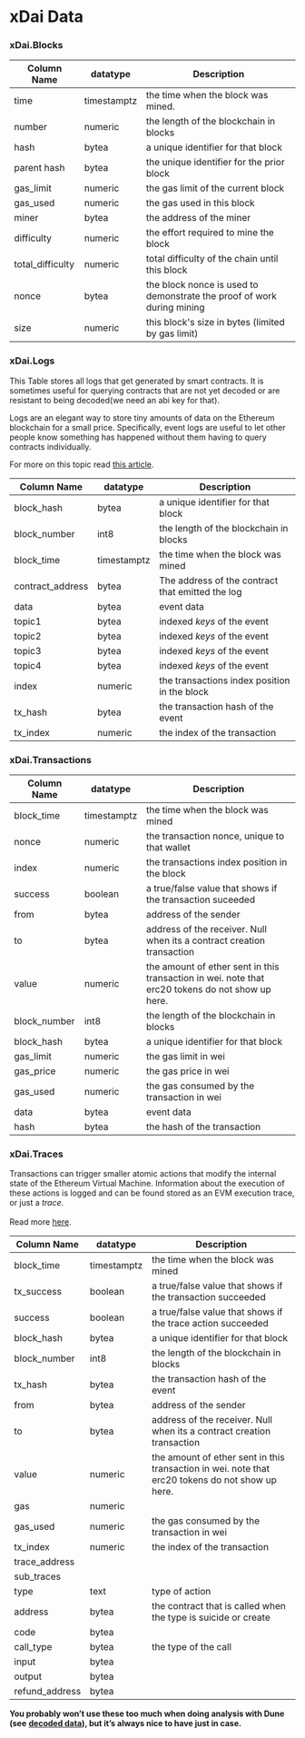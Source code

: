 # xDai Data

### xDai.Blocks

| **Column Name**   | **datatype** | **Description**                                                        |
| ----------------- | ------------ | ---------------------------------------------------------------------- |
| time              | timestamptz  | the time when the block was mined.                                     |
| number            | numeric      | the length of the blockchain in blocks                                 |
| hash              | bytea        | a unique identifier for that block                                     |
| parent hash       | bytea        | the unique identifier for the prior block                              |
| gas\_limit        | numeric      | the gas limit of the current block                                     |
| gas\_used         | numeric      | the gas used in this block                                             |
| miner             | bytea        | the address of the miner                                               |
| difficulty        | numeric      | the effort required to mine the block                                  |
| total\_difficulty | numeric      | total difficulty of the chain until this block                         |
| nonce             | bytea        | the block nonce is used to demonstrate the proof of work during mining |
| size              | numeric      | this block's size in bytes (limited by gas limit)                      |

###

### xDai.Logs

This Table stores all logs that get generated by smart contracts. It is sometimes useful for querying contracts that are not yet decoded or are resistant to being decoded(we need an abi key for that).

Logs are an elegant way to store tiny amounts of data on the Ethereum blockchain for a small price. Specifically, event logs are useful to let other people know something has happened without them having to query contracts individually.

For more on this topic read [this article](https://medium.com/mycrypto/understanding-event-logs-on-the-ethereum-blockchain-f4ae7ba50378).

| **Column Name**   | **datatype** | **Description**                                  |
| ----------------- | ------------ | ------------------------------------------------ |
| block\_hash       | bytea        | a unique identifier for that block               |
| block\_number     | int8         | the length of the blockchain in blocks           |
| block\_time       | timestamptz  | the time when the block was mined                |
| contract\_address | bytea        | The address of the contract that emitted the log |
| data              | bytea        | event data                                       |
| topic1            | bytea        |  indexed _keys_ of the event                     |
| topic2            | bytea        |  indexed _keys_ of the event                     |
| topic3            | bytea        |  indexed _keys_ of the event                     |
| topic4            | bytea        |  indexed _keys_ of the event                     |
| index             | numeric      | the transactions index position in the block     |
| tx\_hash          | bytea        | the transaction hash of the event                |
| tx\_index         | numeric      | the index of the transaction                     |

### xDai.Transactions

| **Column Name** | **datatype** | **Description**                                                                                  |
| --------------- | ------------ | ------------------------------------------------------------------------------------------------ |
| block\_time     | timestamptz  | the time when the block was mined                                                                |
| nonce           | numeric      | the transaction nonce, unique to that wallet                                                     |
| index           | numeric      | the transactions index position in the block                                                     |
| success         | boolean      | a true/false value that shows if the transaction suceeded                                        |
| from            | bytea        | address of the sender                                                                            |
| to              | bytea        | address of the receiver. Null when its a contract creation transaction                           |
| value           | numeric      | the amount of ether sent in this transaction in wei. note that erc20 tokens do not show up here. |
| block\_number   | int8         | the length of the blockchain in blocks                                                           |
| block\_hash     | bytea        | a unique identifier for that block                                                               |
| gas\_limit      | numeric      | the gas limit in wei                                                                             |
| gas\_price      | numeric      | the gas price in wei                                                                             |
| gas\_used       | numeric      | the gas consumed by the transaction in wei                                                       |
| data            | bytea        | event data                                                                                       |
| hash            | bytea        | the hash of the transaction                                                                      |

### xDai.Traces

&#x20;Transactions can trigger smaller atomic actions that modify the internal state of the Ethereum Virtual Machine. Information about the execution of these actions is logged and can be found stored as an EVM execution trace, or just a _trace_.\
\
Read more [here](https://medium.com/chainalysis/ethereum-traces-not-transactions-3f0533d26aa).

| **Column Name** | **datatype** | **Description**                                                                                  |
| --------------- | ------------ | ------------------------------------------------------------------------------------------------ |
| block\_time     | timestamptz  | the time when the block was mined                                                                |
| tx\_success     | boolean      | a true/false value that shows if the transaction succeeded                                       |
| success         | boolean      | a true/false value that shows if the trace action succeeded                                      |
| block\_hash     | bytea        | a unique identifier for that block                                                               |
| block\_number   | int8         | the length of the blockchain in blocks                                                           |
| tx\_hash        | bytea        | the transaction hash of the event                                                                |
| from            | bytea        | address of the sender                                                                            |
| to              | bytea        | address of the receiver. Null when its a contract creation transaction                           |
| value           | numeric      | the amount of ether sent in this transaction in wei. note that erc20 tokens do not show up here. |
| gas             | numeric      |                                                                                                  |
| gas\_used       | numeric      | the gas consumed by the transaction in wei                                                       |
| tx\_index       | numeric      | the index of the transaction                                                                     |
| trace\_address  |              |                                                                                                  |
| sub\_traces     |              |                                                                                                  |
| type            | text         | type of action                                                                                   |
| address         | bytea        | the contract that is called when the type is suicide or create                                   |
| code            | bytea        |                                                                                                  |
| call\_type      | bytea        | the type of the call                                                                             |
| input           | bytea        |                                                                                                  |
| output          | bytea        |                                                                                                  |
| refund\_address | bytea        |                                                                                                  |

**You probably won’t use these too much when doing analysis with Dune (see** [**decoded data**](../decoded-data.md)**), but it’s always nice to have just in case.**
